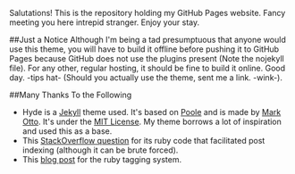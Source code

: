 Salutations! This is the repository holding my GitHub Pages website. Fancy meeting you here intrepid stranger. Enjoy your stay.

##Just a Notice
Although I'm being a tad presumptuous that anyone would use this theme,  you will have to build it offline before pushing it to GitHub Pages
because GitHub does not use the plugins present (Note the nojekyll file). For any other, regular hosting, it should be fine to
build it online. Good day. -tips hat- (Should you actually use the theme, sent me a link. -wink-).

##Many Thanks To the Following

+ Hyde is a [Jekyll](http://jekyllrb.com) theme used. It's based on [Poole](http://getpoole.com) and is made by [Mark Otto](https://github.com/mdo). 
  It's under the [MIT License](LICENSE.md). My theme borrows a lot of inspiration and used this as a base.
+ This [StackOverflow question](http://stackoverflow.com/questions/26073090/how-to-retrieve-the-current-post-index-number-in-jekyll) for its ruby code
  that facilitated post indexing (although it can be brute forced).
+ This [blog post](http://charliepark.org/tags-in-jekyll/) for the ruby tagging system.
